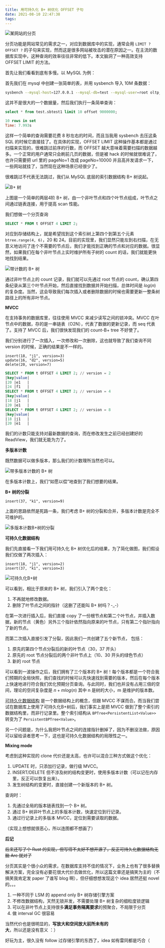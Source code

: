 ```yaml
---
title: 用可持久化 B+ 树优化 OFFSET 子句
date: 2021-08-10 22:47:38
tags:
---
```


![某网站的分页](https://user-images.githubusercontent.com/9161438/126614791-22d7a7cc-cf5f-4384-8b87-6ff91b7c0047.png)

分页功能是网站常见的需求之一，对应到数据库中的实现，通常会用 `LIMIT ? OFFSET ?` 的子句来实现，然而这是很多网站被攻击的潜在原因之一。在主流的数据库实现中，这种查询的效率往往非常的低下。本文脑洞了一种高效支持 OFFSET LIMIT 的方法。

<!-- more -->

首先让我们看看到底有多慢。以 MySQL 为例：

首先我们在 mysql 中创建一张简单的表，并用 sysbench 导入 10M 条数据：

```sh
sysbench --mysql-host=127.0.0.1 --mysql-db=test --mysql-user=root oltp_point_select prepare --table-size=10000000
```

这并不是很大的一个数据量，然后我们执行一条简单查询：

```sql
select * from test.sbtest1 limit 10 offset 9000000;

10 rows in set
Time: 7.993s
```

这样一个简单的查询需要花费 8 秒左右的时间，而且当我用 sysbench 去压这条 SQL 的时候它直接挂了。在具体的实现，OFFSET LIMIT 这种操作基本都是通过扫描来实现的，很难跳过前序的行数，而 OFFSET 越大意味着需要扫描的数据越多。一个正常的用户通常只会刷前几页的数据，但是被 hack 的时候就很难说了，也许只需要把 url 里的 pageNo=1 改成 pageNo=10000 并且高并发请求一下，一些网站就挂了，当然现在这种场景已经很少了。

很难跳过不代表无法跳过，我们从 MySQL 底层的索引数据结构 B+ 树说起。

![B+ 树](https://user-images.githubusercontent.com/9161438/128887249-df068b4a-bfb2-480a-a12b-95d613103938.png)

上图是一个简单的两层4阶 B+ 树，由一个非叶节点和四个叶节点组成，叶节点之间通过链表连接，用于提高 scan 性能。

我们想做一个分页查询

```sql
SELECT * FROM t OFFSET 4 LIMIT 2;
```

对应到存储结构上，就是希望找到这个索引树上第四个到第五个元素 `btree.range(4, 6)`，20 和 24。目前的实现里，我们显然只能左到右扫描，在无意义地访问了连个不需要的节点后，我们才能找到正确的节点和对应的数据。很显然，如果我们在每个非叶节点上实时维护所有子树的 count 的话，我们就能更快地找到结果。

![带计数的 B+ 树](https://user-images.githubusercontent.com/9161438/128887368-1cc052a0-6114-433a-bc9d-7a26e57eaa02.png)

通过非叶节点上的 count 记录，我们就可以先通过 root 节点的 count，确认第四条纪录从第三个叶节点开始，然后直接找到数据并开始扫描，总体时间是 $log(n)$ 的复杂度。当然，这会导致我们每次插入或者删除数据的时候也需要更新一整条树路径上的所有非叶节点。

**MVCC**

在支持事务的数据库里，往往使用 MVCC 来减少读写之间的锁冲突。MVCC 在叶节点中的数据，存的是一串链表（O2N），代表了数据的更新记录，而 seq 代表了。支持了 MVCC 后，我们很快发现我们的 count-B+ tree 不好使了。

我们分别进行了一次插入，一次修改和一次删除，这也就导致了我们查询不同 version 的时候，正确的结果是不一样的。

```
insert(18, "j1", version=3)
update(16, "d2", version=5)
delete(20, version=7)
```

```sql
SELECT * FROM t OFFSET 4 LIMIT 2; // version = 2
|key|value|
|20 |e1   |
|24 |f1   |
SELECT * FROM t OFFSET 4 LIMIT 2; // version = 4
|key|value|
|18 |j1   |
|20 |e1   |
SELECT * FROM t OFFSET 4 LIMIT 2; // version = 8
|key|value|
|18 |j1   |
|20 |e1   |
```

我们的计数只能支持对最新数据的查询，而在修改发生之前已经创建好的 ReadView，我们就无能为力了。

**多版本计数**

既然数据可以做多版本，那么我们的计数理所当然也可以。

![带多版本计数的 B+ 树](https://user-images.githubusercontent.com/9161438/128887776-fc7bbbb5-0aef-4fce-b83c-6b56f343be83.png)

在多版本计数上，我们“如愿以偿”地查到了我们想要的结果。

**B+ 树的分裂**

```
insert(37, "k1", version=9)
```

上面的思路依然是死路一条，我们考虑 B+ 树的分裂和合并，多版本计数是完全不可维护的。

![多版本计数B+树的分裂](https://user-images.githubusercontent.com/9161438/128887786-c17dba97-c356-431f-8305-cee179b0aa2d.png)

**可持久化数据结构**

我们先直接看一下我们用可持久化 B+ 树优化后的结果，为了简化做图，我们假设我们仅做了两次插入：

```
insert(18, "j1", version=2)
insert(37, "k1", version=3)
```

![可持久化B+树](https://user-images.githubusercontent.com/9161438/128887963-4e63911d-7fd2-4eb9-8aac-3a727a30ac79.png)

可以看到，相比于原来的 B+ 树，我们引入了两个变化：

1. 不再就地修改数据。
2. 删除了叶节点之间的指针（这删了还能叫 B+ 树吗？-_-）

在第一次进行插入后，我们直接 copy 了一份根节点和第二个叶节点，并插入数据，新的节点（黄色）另外三个指针依然指向原来的叶节点，只有第二个指针指向了新的节点。

而第二次插入直接引发了分裂，因此我们一共创建了五个新节点， 包括：

1. 原先的第四个节点分裂后的新的叶节点（30，37 开头）
2. 原先的 root 节点分裂后的两个非叶节点上（10、30 开头的绿色节点）
3. 新的 root 节点

可以看到一波操作之后，我们拥有了三个版本的 B+ 树！每个版本都是一个符合我们预期的全局快照，我们查找的时候可以先快速找到需要的版本，然后在每个版本上快速地进行符合我们优化预期分页查询。与此同时，我们也并没有占用三倍的空间，理论的空间复杂度是 $n+m log(n)$ 其中 n 是树的大小，m 是维护的版本数。

[可持久化数据结构](https://en.wikipedia.org/wiki/Persistent_data_structure) 是一个数据结构上的概念，但跟 MVCC 不谋而合。而当我们尝试在数据库上使用了可持久化B+树后，我们事实上是把 MVCC 做到了整个索引的数据结构里，而非行记录里。整个索引结构从 `BPTree<PersistentList<Value>>` 转变为了 `PersistentBPTree<Value>`。

另一个问题是，为什么我把叶节点之间的连接指针删掉了，因为不删没法做，原因可以留给读者思考一下，这也是可持久化数据结构的局限性之一。

**Mixing mode**

考虑到这种实现的 clone 代价还是太高，也许可以混合三种方式做这个优化：

1. UPDATE 时，只添加行记录，做行级 MVCC。
2. INSERT/DELETE 但不涉及树的结构变更时，使用多版本计数（可以记在内存里，反正可以恢复出来）。
3. 发生树结构的变更时，直接创建一个新版本的 B+ 树。

查询时：

1. 先通过全局的版本链表找到一个 B+ 树。
2. 通过 B+ 树非叶节点上的多版本计数，快速定位到行记录。
3. 通过行记录上的多版本 MVCC，定位到需要读取的数据。

（实现上想想就很恶心，所以连图都不想画了）

**后记**

~~后来还写了个 Rust 的实现，但写得不太好不想开源了，反正可持久化数据结构无脑 Arc 就对了~~

分页其实是个很小众的需求，在数据库支持不佳的情况下，业务上也有了很多替换解决方案，完全没有必要花很大代价去做优化，所以这篇文章还是搞笑为主的（不搞笑我肯定发 paper 了谁写 blog 啊），但仔细想想发现这个 idea 居然还挺 novel 的。。。

1. 一种不同于 LSM 的 append only B+ 树存储引擎方案
2. 不修改数据结构，天然无锁并发，不需要处理 B+ 树复杂的细粒度锁逻辑
3. 可以在非叶节点上支持很多**满足事务隔离要求**的预聚合，不局限于分页
4. 做 interval GC 很容易

当然代价也是很明显的，**写放大和空间放大前所未有的大**，所以还是没有意义 ：）

好玩为主，很久没有 follow 过存储引擎的东西了，idea 如有雷同都是巧合（
